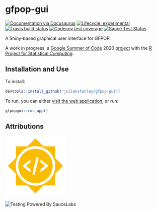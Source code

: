# gfpop-gui
  <!-- badges: start -->
  [![Documentation via Docusaurus](https://img.shields.io/badge/Documentation%20and%20Timeline-Docusaurus-blue)](https://julianstanley.github.io/gfpop-gui)
  [![Lifecycle: experimental](https://img.shields.io/badge/lifecycle-experimental-orange.svg)](https://www.tidyverse.org/lifecycle/#experimental)
   [![Travis build status](https://travis-ci.com/julianstanley/gfpop-gui.svg?branch=master)](https://travis-ci.com/julianstanley/gfpop-gui)
   [![Codecov test coverage](https://codecov.io/gh/julianstanley/gfpop-gui/branch/master/graph/badge.svg)](https://codecov.io/gh/julianstanley/gfpop-gui?branch=master)
   [![Sauce Test Status](https://saucelabs.com/buildstatus/julianstanley)](https://app.saucelabs.com/u/julianstanley)
  <!-- badges: end -->


A Shiny-based graphical user interface for GFPOP.

A work in progress, a [Google Summer of Code](https://summerofcode.withgoogle.com/) 2020 [project](https://summerofcode.withgoogle.com/projects/#6502959753461760) with the [R Project for Statistical Computing](https://www.r-project.org/).

## Installation and Use

To install:
```R
devtools::install_github("julianstanley/gfpop-gui")
```

To run, you can either [visit the web application](https://julianstanley.shinyapps.io/gfpopgui/), or run:

```R
gfpopgui::run_app()
```

## Attributions

![Funding provided by Google Summer of Code](inst/img/gsoc-icon.png)

![Testing Powered By SauceLabs](https://saucelabs.github.io/images/opensauce/powered-by-saucelabs-badge-gray.svg?sanitize=true "Testing Powered By SauceLabs")

